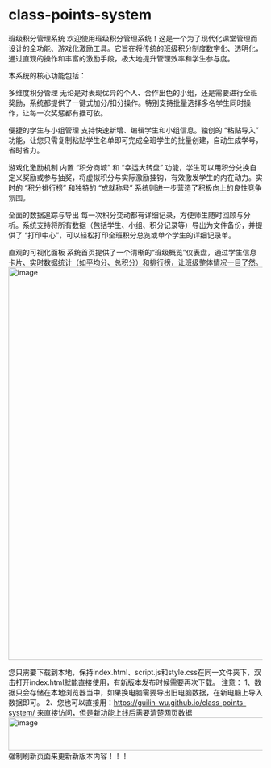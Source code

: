 # class-points-system
班级积分管理系统
欢迎使用班级积分管理系统！这是一个为了现代化课堂管理而设计的全功能、游戏化激励工具。它旨在将传统的班级积分制度数字化、透明化，通过直观的操作和丰富的激励手段，极大地提升管理效率和学生参与度。

本系统的核心功能包括：

多维度积分管理
无论是对表现优异的个人、合作出色的小组，还是需要进行全班奖励，系统都提供了一键式加分/扣分操作。特别支持批量选择多名学生同时操作，让每一次奖惩都有据可依。

便捷的学生与小组管理
支持快速新增、编辑学生和小组信息。独创的 “粘贴导入” 功能，让您只需复制粘贴学生名单即可完成全班学生的批量创建，自动生成学号，省时省力。

游戏化激励机制
内置 “积分商城” 和 “幸运大转盘” 功能，学生可以用积分兑换自定义奖励或参与抽奖，将虚拟积分与实际激励挂钩，有效激发学生的内在动力。实时的 “积分排行榜” 和独特的 “成就称号” 系统则进一步营造了积极向上的良性竞争氛围。

全面的数据追踪与导出
每一次积分变动都有详细记录，方便师生随时回顾与分析。系统支持将所有数据（包括学生、小组、积分记录等）导出为文件备份，并提供了 “打印中心”，可以轻松打印全班积分总览或单个学生的详细记录单。

直观的可视化面板
系统首页提供了一个清晰的“班级概览”仪表盘，通过学生信息卡片、实时数据统计（如平均分、总积分）和排行榜，让班级整体情况一目了然。
<img width="1440" height="778" alt="image" src="https://github.com/user-attachments/assets/c8d74f3e-ad07-4dca-8680-3b8767258263" />

您只需要下载到本地，保持index.html、script.js和style.css在同一文件夹下，双击打开index.html就能直接使用，有新版本发布时候需要再次下载。
注意：
1、数据只会存储在本地浏览器当中，如果换电脑需要导出旧电脑数据，在新电脑上导入数据即可。
2、您也可以直接用：https://guilin-wu.github.io/class-points-system/  来直接访问，但是新功能上线后需要清楚网页数据
<img width="764" height="66" alt="image" src="https://github.com/user-attachments/assets/f606109e-4e75-460c-bb2e-d6321c2f5f62" /> 
强制刷新页面来更新新版本内容！！！

